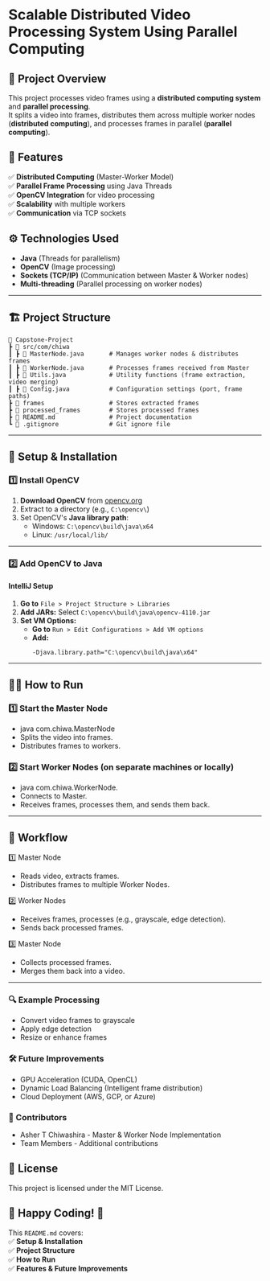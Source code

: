 # Scalable Distributed Video Processing System Using Parallel Computing

## 📌 Project Overview
This project processes video frames using a **distributed computing system** and **parallel processing**.  
It splits a video into frames, distributes them across multiple worker nodes (**distributed computing**), and processes frames in parallel (**parallel computing**).  

## 🚀 Features
✅ **Distributed Computing** (Master-Worker Model)  
✅ **Parallel Frame Processing** using Java Threads  
✅ **OpenCV Integration** for video processing  
✅ **Scalability** with multiple workers  
✅ **Communication** via TCP sockets  

## ⚙️ Technologies Used
- **Java** (Threads for parallelism)  
- **OpenCV** (Image processing)  
- **Sockets (TCP/IP)** (Communication between Master & Worker nodes)  
- **Multi-threading** (Parallel processing on worker nodes)  

---
## 🏗️ Project Structure
```
📂 Capstone-Project
┣ 📂 src/com/chiwa
┃ ┣ 📜 MasterNode.java       # Manages worker nodes & distributes frames
┃ ┣ 📜 WorkerNode.java       # Processes frames received from Master
┃ ┣ 📜 Utils.java            # Utility functions (frame extraction, video merging)
┃ ┣ 📜 Config.java           # Configuration settings (port, frame paths)
┣ 📂 frames                  # Stores extracted frames
┣ 📂 processed_frames        # Stores processed frames
┣ 📜 README.md               # Project documentation
┗ 📜 .gitignore              # Git ignore file
```
---

## 🔧 Setup & Installation

### **1️⃣ Install OpenCV**
1. **Download OpenCV** from [opencv.org](https://opencv.org/releases/)
2. Extract to a directory (e.g., `C:\opencv\`)
3. Set OpenCV's **Java library path**:  
   - Windows: `C:\opencv\build\java\x64`
   - Linux: `/usr/local/lib/`

---

### **2️⃣ Add OpenCV to Java**
#### **IntelliJ Setup**
1. **Go to** `File > Project Structure > Libraries`
2. **Add JARs:** Select `C:\opencv\build\java\opencv-4110.jar`
3. **Set VM Options:**  
   - **Go to** `Run > Edit Configurations > Add VM options`
   - **Add:**  
     ```
     -Djava.library.path="C:\opencv\build\java\x64"
     ```

---

## 🏃‍♂️ How to Run

### **1️⃣ Start the Master Node**

- java com.chiwa.MasterNode
- Splits the video into frames.
- Distributes frames to workers.

### **2️⃣ Start Worker Nodes (on separate machines or locally)**

- java com.chiwa.WorkerNode.
- Connects to Master.
- Receives frames, processes them, and sends them back.

---

## 📜 Workflow

1️⃣ Master Node

- Reads video, extracts frames.
- Distributes frames to multiple Worker Nodes.

2️⃣ Worker Nodes

- Receives frames, processes (e.g., grayscale, edge detection).
- Sends back processed frames.

3️⃣ Master Node

- Collects processed frames.
- Merges them back into a video.

---

### 🔍 Example Processing

- Convert video frames to grayscale
- Apply edge detection
- Resize or enhance frames


### 🛠️ Future Improvements

- GPU Acceleration (CUDA, OpenCL)
- Dynamic Load Balancing (Intelligent frame distribution)
- Cloud Deployment (AWS, GCP, or Azure)


### 🤝 Contributors
- Asher T Chiwashira - Master & Worker Node Implementation
- Team Members - Additional contributions

## 📄 License
This project is licensed under the MIT License.

## 🎯 Happy Coding! 🚀


This `README.md` covers:  
✅ **Setup & Installation**  
✅ **Project Structure**  
✅ **How to Run**  
✅ **Features & Future Improvements**  


